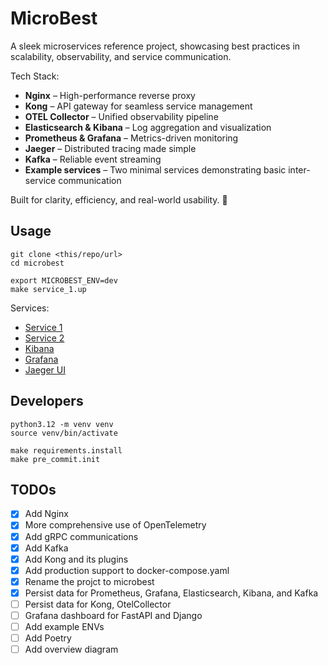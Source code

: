 # MicroBest

A sleek microservices reference project, showcasing best practices in scalability, observability, and service communication.

Tech Stack:

- **Nginx** – High-performance reverse proxy
- **Kong** – API gateway for seamless service management
- **OTEL Collector** – Unified observability pipeline
- **Elasticsearch & Kibana** – Log aggregation and visualization
- **Prometheus & Grafana** – Metrics-driven monitoring
- **Jaeger** – Distributed tracing made simple
- **Kafka** – Reliable event streaming
- **Example services** – Two minimal services demonstrating basic inter-service communication

Built for clarity, efficiency, and real-world usability. 🚀

## Usage

```shell
git clone <this/repo/url>
cd microbest

export MICROBEST_ENV=dev
make service_1.up
```

Services:

- [Service 1](http://127.0.0.1:8000/api)
- [Service 2](http://127.0.0.1:8000/service-2/api/)
- [Kibana](http://127.0.0.1:8000/kibana)
- [Grafana](http://127.0.0.1:8000/grafana)
- [Jaeger UI](http://127.0.0.1:8000/jaeger)

## Developers

```shell
python3.12 -m venv venv
source venv/bin/activate

make requirements.install
make pre_commit.init
```

## TODOs

- [x] Add Nginx
- [x] More comprehensive use of OpenTelemetry
- [x] Add gRPC communications
- [x] Add Kafka
- [x] Add Kong and its plugins
- [x] Add production support to docker-compose.yaml
- [x] Rename the projct to microbest
- [x] Persist data for Prometheus, Grafana, Elasticsearch, Kibana, and Kafka
- [ ] Persist data for Kong, OtelCollector
- [ ] Grafana dashboard for FastAPI and Django
- [ ] Add example ENVs
- [ ] Add Poetry
- [ ] Add overview diagram
